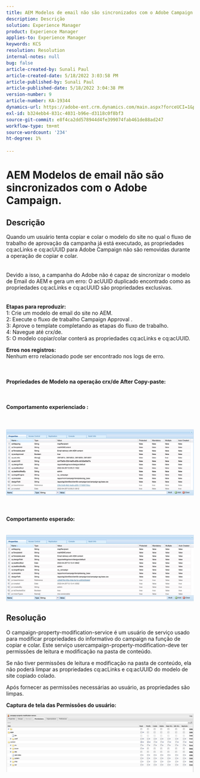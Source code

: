 ```yaml
---
title: AEM Modelos de email não são sincronizados com o Adobe Campaign.
description: Descrição
solution: Experience Manager
product: Experience Manager
applies-to: Experience Manager
keywords: KCS
resolution: Resolution
internal-notes: null
bug: false
article-created-by: Sunali Paul
article-created-date: 5/18/2022 3:03:58 PM
article-published-by: Sunali Paul
article-published-date: 5/18/2022 3:04:38 PM
version-number: 9
article-number: KA-19344
dynamics-url: https://adobe-ent.crm.dynamics.com/main.aspx?forceUCI=1&pagetype=entityrecord&etn=knowledgearticle&id=69a1eeb9-bbd6-ec11-a7b5-000d3a3adbfc
exl-id: b324ebb4-831c-4031-b96e-d3118c0f8bf3
source-git-commit: e8f4ca2dd578944d4fe399074fab461de88ad247
workflow-type: tm+mt
source-wordcount: '234'
ht-degree: 1%

---
```


# AEM Modelos de email não são sincronizados com o Adobe Campaign.

## Descrição

Quando um usuário tenta copiar e colar o modelo do site no qual o fluxo de trabalho de aprovação da campanha já está executado, as propriedades cq:acLinks e cq:acUUID para Adobe Campaign não são removidas durante a operação de copiar e colar.
<br> <br><br>Devido a isso, a campanha do Adobe não é capaz de sincronizar o modelo de Email do AEM e gera um erro: O acUUID duplicado encontrado como as propriedades cq:acLinks e cq:acUUID são propriedades exclusivas.
<br> <br><br><b>Etapas para reproduzir:</b>
<br>1: Crie um modelo de email do site no AEM.
<br>2: Execute o fluxo de trabalho Campaign Approval .
<br>3: Aprove o template completando as etapas do fluxo de trabalho.
<br>4: Navegue até crx/de.
<br>5: O modelo copiar/colar conterá as propriedades cq:acLinks e cq:acUUID.

<b>Erros nos registros:</b>
<br>Nenhum erro relacionado pode ser encontrado nos logs de erro.<br><br> <br><br><b>Propriedades de Modelo na operação crx/de After Copy-paste:</b><br><br> <br><br><b>Comportamento experienciado :</b><br><br> <br><br>![](assets/___6aa1eeb9-bbd6-ec11-a7b5-000d3a3adbfc___.jpeg)<br><br> <br><br><b>Comportamento esperado:</b>
<br> <br><br>![](assets/___6ca1eeb9-bbd6-ec11-a7b5-000d3a3adbfc___.jpeg)

## Resolução


O campaign-property-modification-service é um usuário de serviço usado para modificar propriedades do informativo do campaign na função de copiar e colar.
Este serviço usercampaign-property-modification-deve ter permissões de leitura e modificação na pasta de conteúdo.

Se não tiver permissões de leitura e modificação na pasta de conteúdo, ela não poderá limpar as propriedades cq:acLinks e cq:acUUID do modelo de site copiado colado.

Após fornecer as permissões necessárias ao usuário, as propriedades são limpas.

<b>Captura de tela das Permissões do usuário:</b>

![](assets/5443ef52-35cc-ec11-a7b5-6045bd00db33.png)
